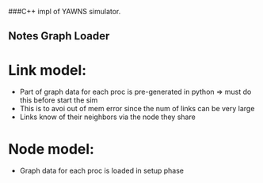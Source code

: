 ###C++ impl of YAWNS simulator.


## Notes Graph Loader ##

# Link model:
- Part of graph data for each proc is pre-generated in python => must do this before start the sim
- This is to avoi out of mem error since the num of links can be very large
- Links know of their neighbors via the node they share

# Node model:
- Graph data for each proc is loaded in setup phase
